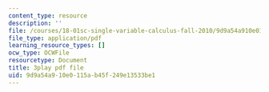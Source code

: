 ```yaml
---
content_type: resource
description: ''
file: /courses/18-01sc-single-variable-calculus-fall-2010/9d9a54a910e0115ab45f249e13533be1_eHJuAByQf5A.pdf
file_type: application/pdf
learning_resource_types: []
ocw_type: OCWFile
resourcetype: Document
title: 3play pdf file
uid: 9d9a54a9-10e0-115a-b45f-249e13533be1
---
```

